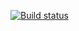 [![Build status](https://ci.appveyor.com/api/projects/status/s1rqhqa8i29wvvo6?svg=true)](https://ci.appveyor.com/project/Margarita7929/uitests)